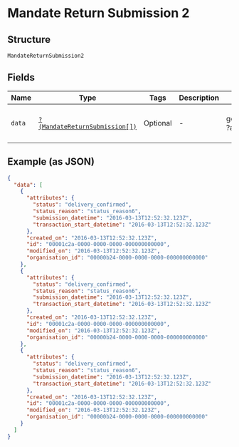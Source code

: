 
# Mandate Return Submission 2

## Structure

`MandateReturnSubmission2`

## Fields

| Name | Type | Tags | Description | Getter | Setter |
|  --- | --- | --- | --- | --- | --- |
| `data` | [`?(MandateReturnSubmission[])`](../../doc/models/mandate-return-submission.md) | Optional | - | getData(): ?array | setData(?array data): void |

## Example (as JSON)

```json
{
  "data": [
    {
      "attributes": {
        "status": "delivery_confirmed",
        "status_reason": "status_reason6",
        "submission_datetime": "2016-03-13T12:52:32.123Z",
        "transaction_start_datetime": "2016-03-13T12:52:32.123Z"
      },
      "created_on": "2016-03-13T12:52:32.123Z",
      "id": "00001c2a-0000-0000-0000-000000000000",
      "modified_on": "2016-03-13T12:52:32.123Z",
      "organisation_id": "00000b24-0000-0000-0000-000000000000"
    },
    {
      "attributes": {
        "status": "delivery_confirmed",
        "status_reason": "status_reason6",
        "submission_datetime": "2016-03-13T12:52:32.123Z",
        "transaction_start_datetime": "2016-03-13T12:52:32.123Z"
      },
      "created_on": "2016-03-13T12:52:32.123Z",
      "id": "00001c2a-0000-0000-0000-000000000000",
      "modified_on": "2016-03-13T12:52:32.123Z",
      "organisation_id": "00000b24-0000-0000-0000-000000000000"
    },
    {
      "attributes": {
        "status": "delivery_confirmed",
        "status_reason": "status_reason6",
        "submission_datetime": "2016-03-13T12:52:32.123Z",
        "transaction_start_datetime": "2016-03-13T12:52:32.123Z"
      },
      "created_on": "2016-03-13T12:52:32.123Z",
      "id": "00001c2a-0000-0000-0000-000000000000",
      "modified_on": "2016-03-13T12:52:32.123Z",
      "organisation_id": "00000b24-0000-0000-0000-000000000000"
    }
  ]
}
```

